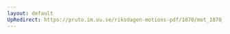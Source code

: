 ```yaml
---
layout: default
UpRedirect: https://pruto.im.uu.se/riksdagen-motions-pdf/1870/mot_1870__ak__176.pdf
---
```

